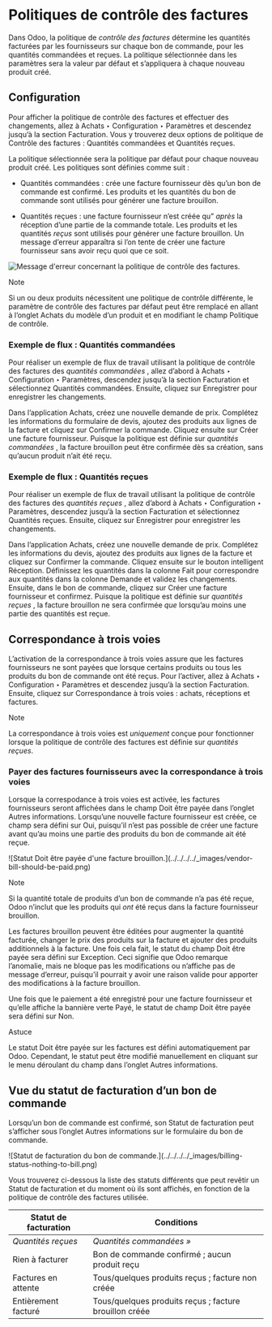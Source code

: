 # Politiques de contrôle des factures

Dans Odoo, la politique de _contrôle des factures_ détermine les quantités
facturées par les fournisseurs sur chaque bon de commande, pour les quantités
commandées et reçues. La politique sélectionnée dans les paramètres sera la
valeur par défaut et s’appliquera à chaque nouveau produit créé.

## Configuration

Pour afficher la politique de contrôle des factures et effectuer des
changements, allez à Achats ‣ Configuration ‣ Paramètres et descendez jusqu’à
la section Facturation. Vous y trouverez deux options de politique de Contrôle
des factures : Quantités commandées et Quantités reçues.

La politique sélectionnée sera la politique par défaut pour chaque nouveau
produit créé. Les politiques sont définies comme suit :

  * Quantités commandées : crée une facture fournisseur dès qu’un bon de commande est confirmé. Les produits et les quantités du bon de commande sont utilisés pour générer une facture brouillon.

  * Quantités reçues : une facture fournisseur n’est créée qu” _après_ la réception d’une partie de la commande totale. Les produits et les quantités _reçus_ sont utilisés pour générer une facture brouillon. Un message d’erreur apparaîtra si l’on tente de créer une facture fournisseur sans avoir reçu quoi que ce soit.

![Message d'erreur concernant la politique de contrôle des
factures.](../../../../_images/bill-control-policy-error-message.png)

Note

Si un ou deux produits nécessitent une politique de contrôle différente, le
paramètre de contrôle des factures par défaut peut être remplacé en allant à
l’onglet Achats du modèle d’un produit et en modifiant le champ Politique de
contrôle.

### Exemple de flux : Quantités commandées

Pour réaliser un exemple de flux de travail utilisant la politique de contrôle
des factures des _quantités commandées_ , allez d’abord à Achats ‣
Configuration ‣ Paramètres, descendez jusqu’à la section Facturation et
sélectionnez Quantités commandées. Ensuite, cliquez sur Enregistrer pour
enregistrer les changements.

Dans l’application Achats, créez une nouvelle demande de prix. Complétez les
informations du formulaire de devis, ajoutez des produits aux lignes de la
facture et cliquez sur Confirmer la commande. Cliquez ensuite sur Créer une
facture fournisseur. Puisque la politique est définie sur _quantités
commandées_ , la facture brouillon peut être confirmée dès sa création, sans
qu’aucun produit n’ait été reçu.

### Exemple de flux : Quantités reçues

Pour réaliser un exemple de flux de travail utilisant la politique de contrôle
des factures des _quantités reçues_ , allez d’abord à Achats ‣ Configuration ‣
Paramètres, descendez jusqu’à la section Facturation et sélectionnez Quantités
reçues. Ensuite, cliquez sur Enregistrer pour enregistrer les changements.

Dans l’application Achats, créez une nouvelle demande de prix. Complétez les
informations du devis, ajoutez des produits aux lignes de la facture et
cliquez sur Confirmer la commande. Cliquez ensuite sur le bouton intelligent
Réception. Définissez les quantités dans la colonne Fait pour correspondre aux
quantités dans la colonne Demande et validez les changements. Ensuite, dans le
bon de commande, cliquez sur Créer une facture fournisseur et confirmez.
Puisque la politique est définie sur _quantités reçues_ , la facture brouillon
ne sera confirmée _que_ lorsqu’au moins une partie des quantités est reçue.

## Correspondance à trois voies

L’activation de la correspondance à trois voies assure que les factures
fournisseurs ne sont payées que lorsque certains produits ou tous les produits
du bon de commande ont été reçus. Pour l’activer, allez à Achats ‣
Configuration ‣ Paramètres et descendez jusqu’à la section Facturation.
Ensuite, cliquez sur Correspondance à trois voies : achats, réceptions et
factures.

Note

La correspondance à trois voies est _uniquement_ conçue pour fonctionner
lorsque la politique de contrôle des factures est définie sur _quantités
reçues_.

### Payer des factures fournisseurs avec la correspondance à trois voies

Lorsque la correspodance à trois voies est activée, les factures fournisseurs
seront affichées dans le champ Doit être payée dans l’onglet Autres
informations. Lorsqu’une nouvelle facture fournisseur est créée, ce champ sera
défini sur Oui, puisqu’il n’est pas possible de créer une facture avant qu’au
moins une partie des produits du bon de commande ait été reçue.

![Statut Doit être payée d'une facture brouillon.](../../../../_images/vendor-
bill-should-be-paid.png)

Note

Si la quantité totale de produits d’un bon de commande n’a pas été reçue, Odoo
n’inclut que les produits qui _ont_ été reçus dans la facture fournisseur
brouillon.

Les factures brouillon peuvent être éditées pour augmenter la quantité
facturée, changer le prix des produits sur la facture et ajouter des produits
additionnels à la facture. Une fois cela fait, le statut du champ Doit être
payée sera défini sur Exception. Ceci signifie que Odoo remarque l’anomalie,
mais ne bloque pas les modifications ou n’affiche pas de message d’erreur,
puisqu’il pourrait y avoir une raison valide pour apporter des modifications à
la facture brouillon.

Une fois que le paiement a été enregistré pour une facture fournisseur et
qu’elle affiche la bannière verte Payé, le statut de champ Doit être payée
sera défini sur Non.

Astuce

Le statut Doit être payée sur les factures est défini automatiquement par
Odoo. Cependant, le statut peut être modifié manuellement en cliquant sur le
menu déroulant du champ dans l’onglet Autres informations.

## Vue du statut de facturation d’un bon de commande

Lorsqu’un bon de commande est confirmé, son Statut de facturation peut
s’afficher sous l’onglet Autres informations sur le formulaire du bon de
commande.

![Statut de facturation du bon de commande.](../../../../_images/billing-
status-nothing-to-bill.png)

Vous trouverez ci-dessous la liste des statuts différents que peut revêtir un
Statut de facturation et du moment où ils sont affichés, en fonction de la
politique de contrôle des factures utilisée.

Statut de facturation | **Conditions**  
---|---  
_Quantités reçues_ | _Quantités commandées »_  
Rien à facturer | Bon de commande confirmé ; aucun produit reçu | _Non applicable_  
Factures en attente | Tous/quelques produits reçus ; facture non créée | Bon de commande confirmé  
Entièrement facturé | Tous/quelques produits reçus ; facture brouillon créée | Facture brouillon créée

